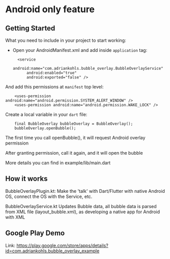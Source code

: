 # Android only feature

## Getting Started

What you need to include in your project to start working:

* Open your AndroidManifest.xml and add inside `application` tag:

        <service
            android:name="com.adriankohls.bubble_overlay.BubbleOverlayService"
            android:enabled="true"
            android:exported="false" />

And add this permissions at `manifest` top level:

        <uses-permission android:name="android.permission.SYSTEM_ALERT_WINDOW" />
        <uses-permission android:name="android.permission.WAKE_LOCK" />

Create a local variable in your `dart` file:

        final BubbleOverlay bubbleOverlay = BubbleOverlay();
        bubbleOverlay.openBubble();

The first time you call openBubble(), it will request Android overlay permission

After granting permission, call it again, and it will open the bubble

More details you can find in example/lib/main.dart

## How it works

BubbleOverlayPlugin.kt:
    Make the 'talk' with Dart/Flutter with native Android OS, connect the OS with the Service, etc.

BubbleOverlayService.kt
    Updates Bubble data, all bubble data is parsed from XML file (layout_bubble.xml), as developing a native app for Android with XML

## Google Play Demo

Link: <https://play.google.com/store/apps/details?id=com.adriankohls.bubble_overlay_example>
